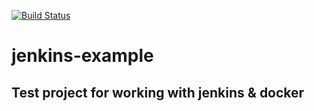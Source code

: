 [![Build Status](http://35.198.131.123:8080/buildStatus/icon?job=example-maven-project)](http://35.198.131.123:8080/job/example-maven-project)
# jenkins-example

## Test project for working with jenkins & docker

